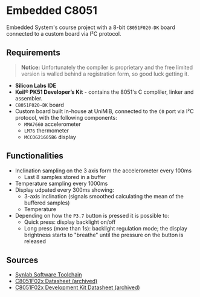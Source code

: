 # Embedded C8051

Embedded System's course project with a 8-bit `C8051F020-DK` board connected to
a custom board via I²C protocol.

## Requirements

> **Notice:** Unfortunately the compiler is proprietary and the free limited
> version is walled behind a registration form, so good luck getting it.

* **Silicon Labs IDE**
* **Keil® PK51 Developer’s Kit** - contains the 8051's C compliler, linker and
  assembler.
* `C8051F020-DK` board
* Custom board built in-house at UniMiB, connected to the `C0` port via I²C
  protocol, with the following components:
  * `MMA7660` accelerometer
  * `LM76` thermometer
  * `MCCOG21605B6` display

## Functionalities

* Inclination sampling on the 3 axis form the accelerometer every 100ms
  * Last 8 samples stored in a buffer
* Temperature sampling every 1000ms
* Display udpated every 300ms showing:
  * 3-axis inclination (signals smoothed calculating the mean of the buffered
    samples)
  * Temperature
* Depending on how the `P3.7` button is pressed it is possible to:
  * Quick press: display backlight on/off
  * Long press (more than 1s): backlight regulation mode; the display
    brightness starts to "breathe" until the pressure on the button is released

## Sources

* [Synlab Software Toolchain](https://www.silabs.com/developers/8-bit-8051-microcontroller-software-studio)
* [C8051F02x Datasheet (archived)](https://web.archive.org/web/20190418015658/https://www.silabs.com/documents/public/data-sheets/C8051F02x.pdf)
* [C8051F02x Development Kit Datasheet (archived)](https://web.archive.org/web/20170301082031/https://www.silabs.com/documents/public/user-guides/C8051F02x-DK.pdf)
